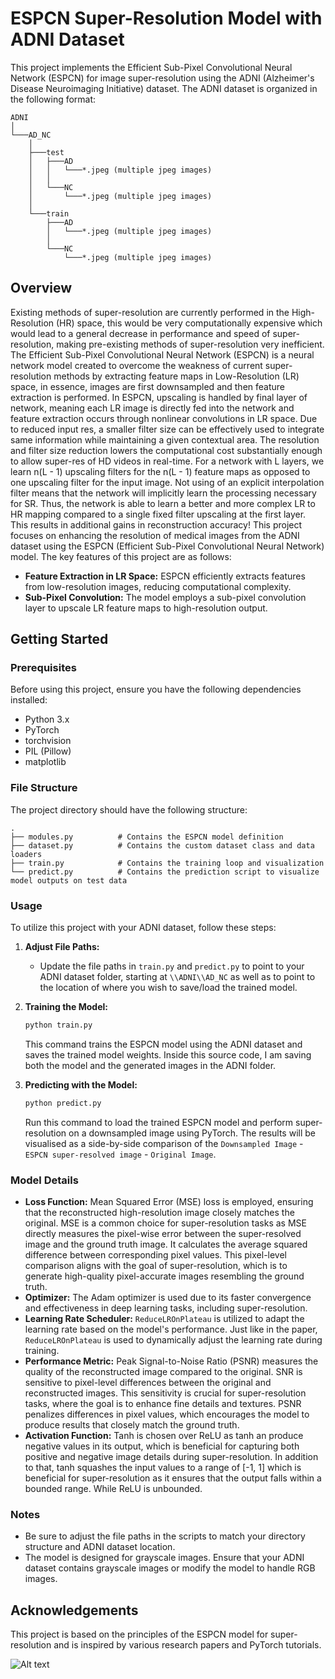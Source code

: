 # ESPCN Super-Resolution Model with ADNI Dataset

This project implements the Efficient Sub-Pixel Convolutional Neural Network (ESPCN) for image super-resolution using the ADNI (Alzheimer's Disease Neuroimaging Initiative) dataset. The ADNI dataset is organized in the following format:

```
ADNI
│
└───AD_NC
    │
    ├───test
    │   ├───AD
    │   │   └───*.jpeg (multiple jpeg images)
    │   │
    │   └───NC
    │       └───*.jpeg (multiple jpeg images)
    │
    └───train
        ├───AD
        │   └───*.jpeg (multiple jpeg images)
        │
        └───NC
            └───*.jpeg (multiple jpeg images)
```

## Overview

Existing methods of super-resolution are currently performed in the High-Resolution (HR) space, this would be very computationally expensive which
would lead to a general decrease in performance and speed of super-resolution, making pre-existing methods of super-resolution very inefficient.
The Efficient Sub-Pixel Convolutional Neural Network (ESPCN) is a neural network model created to overcome the weakness of current super-resolution
methods by extracting feature maps in Low-Resolution (LR) space, in essence, images are first downsampled and then feature extraction is performed. 
In ESPCN, upscaling is handled by final layer of network, meaning each LR image is directly fed into the network and feature extraction occurs through
nonlinear convolutions in LR space. Due to reduced input res, a smaller filter size can be effectively used to integrate same information while 
maintaining a given contextual area. The resolution and filter size reduction lowers the computational cost substantially enough to allow super-res of 
HD videos in real-time.
For a network with L layers, we learn n(L - 1) upscaling filters for the n(L - 1) feature maps as opposed to one upscaling filter for the input image.
Not using of an explicit interpolation filter means that the network will implicitly learn the processing necessary for SR. Thus, the network is able
to learn a better and more complex LR to HR mapping compared to a single fixed filter upscaling at the first layer. This results in additional gains
in reconstruction accuracy!
This project focuses on enhancing the resolution of medical images from the ADNI dataset using the ESPCN (Efficient Sub-Pixel Convolutional Neural Network) model.  The key features of this project are as follows:

- **Feature Extraction in LR Space:** ESPCN efficiently extracts features from low-resolution images, reducing computational complexity.
- **Sub-Pixel Convolution:** The model employs a sub-pixel convolution layer to upscale LR feature maps to high-resolution output.

## Getting Started

### Prerequisites

Before using this project, ensure you have the following dependencies installed:

- Python 3.x
- PyTorch
- torchvision
- PIL (Pillow)
- matplotlib

### File Structure

The project directory should have the following structure:

```
.
├── modules.py          # Contains the ESPCN model definition
├── dataset.py          # Contains the custom dataset class and data loaders
├── train.py            # Contains the training loop and visualization
└── predict.py          # Contains the prediction script to visualize model outputs on test data
```

### Usage

To utilize this project with your ADNI dataset, follow these steps:

1. **Adjust File Paths:**
    - Update the file paths in `train.py` and `predict.py` to point to your ADNI dataset folder, starting at `\\ADNI\\AD_NC` as well as to point
    to the location of where you wish to save/load the trained model.

2. **Training the Model:**
    ```bash
    python train.py
    ```
    This command trains the ESPCN model using the ADNI dataset and saves the trained model weights. Inside this source code, I am saving both 
    the model and the generated images in the ADNI folder.

3. **Predicting with the Model:**
    ```bash
    python predict.py
    ```
    Run this command to load the trained ESPCN model and perform super-resolution on a downsampled image using PyTorch. The results will be 
    visualised as a side-by-side comparison of the `Downsampled Image` - `ESPCN super-resolved image` - `Original Image`.

### Model Details

- **Loss Function:** Mean Squared Error (MSE) loss is employed, ensuring that the reconstructed high-resolution image closely matches the original.
                     MSE is a common choice for super-resolution tasks as MSE directly measures the pixel-wise error between the super-resolved
                     image and the ground truth image. It calculates the average squared difference between corresponding pixel values. This pixel-level
                     comparison aligns with the goal of super-resolution, which is to generate high-quality pixel-accurate images resembling the 
                     ground truth.
- **Optimizer:** The Adam optimizer is used due to its faster convergence and effectiveness in deep learning tasks, including super-resolution.
- **Learning Rate Scheduler:** `ReduceLROnPlateau` is utilized to adapt the learning rate based on the model's performance. Just like in the paper,
                               `ReduceLROnPlateau` is used to dynamically adjust the learning rate during training. 
- **Performance Metric:** Peak Signal-to-Noise Ratio (PSNR) measures the quality of the reconstructed image compared to the original. SNR is 
                          sensitive to pixel-level differences between the original and reconstructed images. This sensitivity is crucial for super-resolution tasks, where the goal is to enhance fine details and textures. PSNR penalizes differences in pixel values, which encourages the model to produce results that closely match the ground truth.
- **Activation Function:** Tanh is chosen over ReLU as tanh an produce negative values in its output, which is beneficial for capturing both positive
                           and negative image details during super-resolution. In addition to that, tanh squashes the input values to a range of 
                           [-1, 1] which is beneficial for super-resolution as it ensures that the output falls within a bounded range. While ReLU 
                           is unbounded.

### Notes

- Be sure to adjust the file paths in the scripts to match your directory structure and ADNI dataset location.
- The model is designed for grayscale images. Ensure that your ADNI dataset contains grayscale images or modify the model to handle RGB images.

## Acknowledgements

This project is based on the principles of the ESPCN model for super-resolution and is inspired by various research papers and PyTorch tutorials.

![Alt text](image.png)